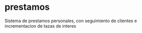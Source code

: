 # prestamos
Sistema de prestamos personales, con seguimiento de clientes e incrementacion de tazas de interes

